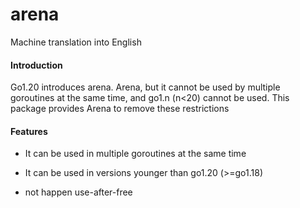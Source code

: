 # arena

Machine translation into English

#### Introduction

Go1.20 introduces arena. Arena, but it cannot be used by multiple goroutines at the same time, and go1.n (n<20) cannot be used. This package provides Arena to remove these restrictions

#### Features

- It can be used in multiple goroutines at the same time

- It can be used in versions younger than go1.20 (>=go1.18)

- not happen use-after-free
